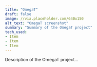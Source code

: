 ```yaml
---
title: "OmegaT"
draft: false
image: //via.placeholder.com/640x150
alt_text: "OmegaT screenshot"
summary: "Summary of the OmegaT project"
tech_used:
- Item
- Item
- Item
---
```


Description of the OmegaT project...
